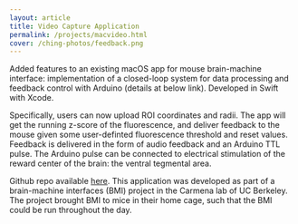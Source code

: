 ```yaml
---
layout: article
title: Video Capture Application
permalink: /projects/macvideo.html
cover: /ching-photos/feedback.png
---
```


Added features to an existing macOS app for mouse brain-machine interface: implementation of a closed-loop system for data processing and feedback control with Arduino (details at below link). Developed in Swift with Xcode. 

Specifically, users can now upload ROI coordinates and radii. The app will get the running z-score of the fluorescence, and deliver feedback to the mouse given some user-definted fluorescence threshold and reset values. Feedback is delivered in the form of audio feedback and an Arduino TTL pulse. The Arduino pulse can be connected to electrical stimulation of the reward center of the brain: the ventral tegmental area. 

<!--more-->

Github repo available [here](https://github.com/chingf/CarmenaCamera). This application was developed as part of a brain-machine interfaces (BMI) project in the Carmena lab of UC Berkeley. The project brought BMI to mice in their home cage, such that the BMI could be run throughout the day.
